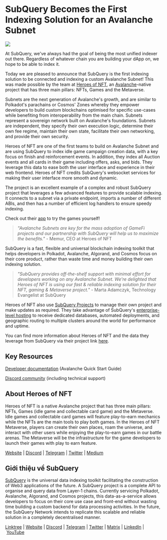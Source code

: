 # SubQuery Becomes the First Indexing Solution for an Avalanche Subnet

![](https://miro.medium.com/max/1400/0*xeOtjs47hvMxlMas)

At SubQuery, we've always had the goal of being the most unified indexer out there. Regardless of whatever chain you are building your dApp on, we hope to be able to index it.

Today we are pleased to announce that SubQuery is the first indexing solution to be connected and indexing a custom Avalanche Subnet! This was made possible by the team at [Heroes of NFT](https://heroesofnft.com/), an [Avalanche](https://www.avax.network/)-native project that has three main pillars: NFTs, Games and the Metaverse.

Subnets are the next generation of Avalanche's growth, and are similar to Polkadot's parachains or Cosmos' Zones whereby they empower developers to build custom blockchains optimised for specific use-cases while benefiting from interoperability from the main chain. Subnets represent a sovereign network built on Avalanche's foundations. Subnets are independent, they specify their own execution logic, determine their own fee regime, maintain their own state, facilitate their own networking, and provide their own security.

Heroes of NFT are one of the first teams to build on Avalanche Subnet and are using SubQuery to index idle game campaign creation data, with a key focus on finish and reinforcement events. In addition, they index all Auction events and all cards in their game including offers, asks, and bids. They leverage this data to ease both the user interface and experience in their web frontend. Heroes of NFT credits SubQuery's websocket services for making their user interface more smooth and dynamic.

The project is an excellent example of a complex and robust SubQuery project that leverages a few advanced features to provide scalable indexing. It connects to a subnet via a private endpoint, imports a number of different ABIs, and then has a number of efficient log handlers to ensure speedy indexing.

Check out their [app](https://app.heroesofnft.com/play) to try the games yourself!

> _"Avalanche Subnets are key for the mass adoption of GameFi projects and our partnership with SubQuery will help us to maximize the benefits."_ - Memur, CEO at Heroes of NFT

SubQuery is a fast, flexible and universal blockchain indexing toolkit that helps developers in Polkadot, Avalanche, Algorand, and Cosmos focus on their core product, rather than waste time and money building their own indexing solution.

> _"SubQuery provides off-the-shelf support with minimal effort for developers working on any Avalanche Subnet. We're delighted that Heroes of NFT is using our fast & reliable indexing solution for their NFT, gaming & Metaverse project."_ - Marta Adamczyk, Technology Evangelist at SubQuery

Heroes of NFT also use [SubQuery Projects](https://project.subquery.network/) to manage their own project and make updates as required. They take advantage of SubQuery's [enterprise-level hosting](https://blog.subquery.network/blogs/20211228-enterprise-hosted.html) to receive dedicated databases, automated deployments, and geographic routing to multiple clusters around the world for performance and uptime.

You can find more information about Heroes of NFT and the data they leverage from SubQuery via their project link [here](https://github.com/heroesofnft/marketplace-subql/).

## Key Resources

[Developer documentation](https://university.subquery.network/quickstart/quickstart_chains/avalanche.html) (Avalanche Quick Start Guide)

[Discord community](https://discord.com/invite/subquery) (including technical support)

## About Heroes of NFT

Heroes of NFT is a native Avalanche project that has three main pillars: NFTs, Games (idle game and collectable card game) and the Metaverse. Idle games and collectable card games will feature play-to-earn mechanics while the NFTs are the main tools to play both games. In the Heroes of NFT Metaverse, players can create their own places, roam the universe, and interact with other users while enjoying the play-to-earn games in our battle arenas. The Metaverse will be the infrastructure for the game developers to launch their games with play to earn feature.

[Website](https://heroesofnft.com/) | [Discord](https://discord.com/invite/ngvATGZ6QE) | [Telegram](https://t.me/heroesofNFTofficial) | [Twitter](https://twitter.com/heroesofnft) | [Medium](https://blog.heroesofnft.com/)

## Giới thiệu về SubQuery

[SubQuery](https://subquery.network/) is the universal data indexing toolkit facilitating the construction of Web3 applications of the future. A SubQuery project is a complete API to organise and query data from Layer-1 chains. Currently servicing Polkadot, Avalanche, Algorand, and Cosmos projects, this data-as-a-service allows developers to focus on their core use case and front-end without wasting time building a custom backend for data processing activities. In the future, the SubQuery Network intends to replicate this scalable and reliable solution in a completely decentralised manner.

​​[Linktree](https://linktr.ee/subquerynetwork) | [Website](https://subquery.network/) | [Discord](https://discord.com/invite/78zg8aBSMG) | [Telegram](https://t.me/subquerynetwork) | [Twitter](https://twitter.com/subquerynetwork) | [Matrix](https://matrix.to/#/#subquery:matrix.org) | [LinkedIn](https://www.linkedin.com/company/subquery) | [YouTube](https://www.youtube.com/channel/UCi1a6NUUjegcLHDFLr7CqLw)
